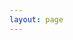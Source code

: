 ```yaml
---
layout: page
---
```


<script setup lang="ts">
import Container from '/@theme/components/Topic/TopicPageContainer.vue'
import NormalItem from "/@theme/components/List/NormalItem.vue"
import { getEngineering } from '/@theme/data'

const props = {
  title: "工程化",
  subTitle: "Articles"
}

const data = getEngineering()
</script>

<Container v-bind="props">
  <NormalItem v-for="item in data" :key="item.id" v-bind="item" />
</Container>
